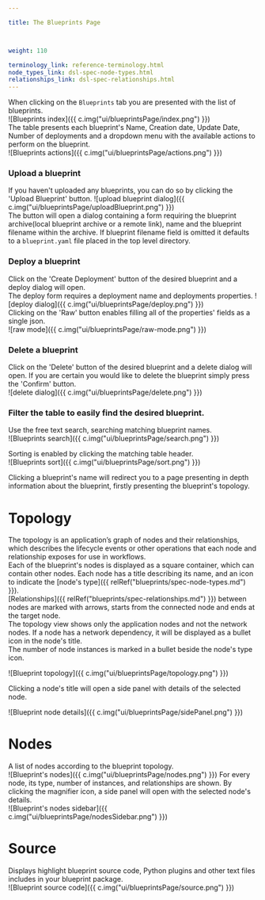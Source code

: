 ```yaml
---

title: The Blueprints Page



weight: 110

terminology_link: reference-terminology.html
node_types_link: dsl-spec-node-types.html
relationships_link: dsl-spec-relationships.html
---
```



When clicking on the `Blueprints` tab you are presented with the list of blueprints.<br>
![Blueprints index]({{ c.img("ui/blueprintsPage/index.png") }})<br>
The table presents each blueprint's Name, Creation date, Update Date, Number of deployments and a dropdown menu with the available actions to perform on the blueprint.<br>
![Blueprints actions]({{ c.img("ui/blueprintsPage/actions.png") }})

### Upload a blueprint
If you haven't uploaded any blueprints, you can do so by clicking the 'Upload Blueprint' button.
![upload blueprint dialog]({{ c.img("ui/blueprintsPage/uploadBlueprint.png") }})<br>
The button will open a dialog containing a form requiring the blueprint archive(local blueprint archive or a remote link), name and the blueprint filename within the archive. If blueprint filename field is omitted it defaults to a `blueprint.yaml` file placed in the top level directory.<br>

### Deploy a blueprint
Click on the 'Create Deployment' button of the desired blueprint and a deploy dialog will open.<br>
The deploy form requires a deployment name and deployments properties.
![deploy dialog]({{ c.img("ui/blueprintsPage/deploy.png") }})<br>
Clicking on the 'Raw' button enables filling all of the properties' fields as a single json.<br>
![raw mode]({{ c.img("ui/blueprintsPage/raw-mode.png") }})

### Delete a blueprint
Click on the 'Delete' button of the desired blueprint and a delete dialog will open.
If you are certain you would like to delete the blueprint simply press the 'Confirm' button.<br>
![delete dialog]({{ c.img("ui/blueprintsPage/delete.png") }})

### Filter the table to easily find the desired blueprint.
Use the free text search, searching matching blueprint names.<br>
![Blueprints search]({{ c.img("ui/blueprintsPage/search.png") }})

Sorting is enabled by clicking the matching table header.<br>
![Blueprints sort]({{ c.img("ui/blueprintsPage/sort.png") }})

Clicking a blueprint's name will redirect you to a page presenting in depth information about the blueprint, firstly presenting the blueprint's topology.

# Topology

The topology is an application’s graph of nodes and their relationships, which describes the lifecycle events or other operations that each node and relationship exposes for use in workflows.<br>
Each of the blueprint's nodes is displayed as a square container, which can contain other nodes. Each node has a title describing its name, and an icon to indicate the [node's type]({{ relRef("blueprints/spec-node-types.md") }}).<br>
[Relationships]({{ relRef("blueprints/spec-relationships.md") }}) between nodes are marked with arrows, starts from the connected node and ends at the target node.<br>
The topology view shows only the application nodes and not the network nodes. If a node has a network dependency, it will be displayed as a bullet icon in the node's title.<br>
The number of node instances is marked in a bullet beside the node's type icon.<br>

![Blueprint topology]({{ c.img("ui/blueprintsPage/topology.png") }})

Clicking a node's title will open a side panel with details of the selected node.<br>

![Blueprint node details]({{ c.img("ui/blueprintsPage/sidePanel.png") }})

# Nodes
A list of nodes according to the blueprint topology.<br/>
![Blueprint's nodes]({{ c.img("ui/blueprintsPage/nodes.png") }})
For every node, its type, number of instances, and relationships are shown. By clicking the magnifier icon, a side panel will open with the selected node's details.<br/>
![Blueprint's nodes sidebar]({{ c.img("ui/blueprintsPage/nodesSidebar.png") }})

# Source
Displays highlight blueprint source code, Python plugins and other text files includes in your blueprint package.<br/>
![Blueprint source code]({{ c.img("ui/blueprintsPage/source.png") }})
